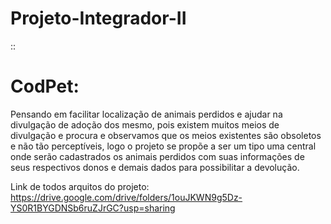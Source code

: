 # Projeto-Integrador-II
:: 
# CodPet:

Pensando em facilitar localização de animais perdidos e ajudar
na divulgação de adoção dos mesmo, pois existem muitos meios
de divulgação e procura e observamos que os meios existentes
são obsoletos e não tão perceptíveis, logo o projeto se propõe
a ser um tipo uma central onde serão cadastrados os animais
perdidos com suas informações de seus respectivos donos e
demais dados para possibilitar a devolução.

Link de todos arquitos do projeto:
https://drive.google.com/drive/folders/1ouJKWN9g5Dz-YS0R1BYGDNSb6ruZJrGC?usp=sharing

